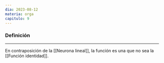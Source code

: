 ```yaml
---
dia: 2023-08-12
materia: orga
capitulo: 9
---
```

### Definición
---
En contraposición de la [[Neurona lineal]], la función es una que no sea la [[Función identidad]].